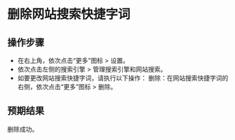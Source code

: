 # 删除网站搜索快捷字词

## 操作步骤

- 在右上角，依次点击“更多”图标 > 设置。
- 依次点击左侧的搜索引擎 > 管理搜索引擎和网站搜索。
- 如要更改网站搜索快捷字词，请执行以下操作：
  删除：在网站搜索快捷字词的右侧，依次点击“更多”图标 > 删除。

## 预期结果

删除成功。

